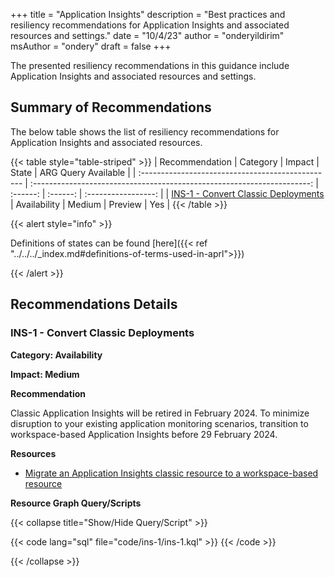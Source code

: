 +++
title = "Application Insights"
description = "Best practices and resiliency recommendations for Application Insights and associated resources and settings."
date = "10/4/23"
author = "onderyildirim"
msAuthor = "ondery"
draft = false
+++

The presented resiliency recommendations in this guidance include Application Insights and associated resources and settings.

## Summary of Recommendations

The below table shows the list of resiliency recommendations for Application Insights and associated resources.

{{< table style="table-striped" >}}
| Recommendation                                    |  Category                                                               |  Impact         |  State            | ARG Query Available |
| :------------------------------------------------ | :---------------------------------------------------------------------: | :------:        | :------:          | :-----------------: |
| [INS-1 - Convert Classic Deployments](#ins-1---convert-classic-deployments) | Availability | Medium | Preview  |         Yes         |
{{< /table >}}

{{< alert style="info" >}}

Definitions of states can be found [here]({{< ref "../../../_index.md#definitions-of-terms-used-in-aprl">}})

{{< /alert >}}

## Recommendations Details

### INS-1 - Convert Classic Deployments

**Category: Availability**

**Impact: Medium**

**Recommendation**

Classic Application Insights will be retired in February 2024. To minimize disruption to your existing application monitoring scenarios, transition to workspace-based Application Insights before 29 February 2024.

**Resources**

- [Migrate an Application Insights classic resource to a workspace-based resource](https://learn.microsoft.com/en-us/azure/azure-monitor/app/convert-classic-resource)

**Resource Graph Query/Scripts**

{{< collapse title="Show/Hide Query/Script" >}}

{{< code lang="sql" file="code/ins-1/ins-1.kql" >}} {{< /code >}}

{{< /collapse >}}

<br><br>

